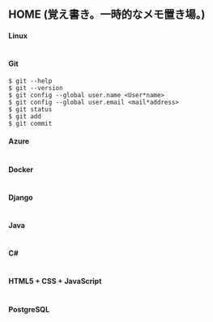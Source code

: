 ## HOME (覚え書き。一時的なメモ置き場。)
#### Linux
~~~
~~~
#### Git
~~~
$ git --help
$ git --version
$ git config --global user.name <User*name>
$ git config --global user.email <mail*address>
$ git status
$ git add
$ git commit
~~~
#### Azure
~~~
~~~
#### Docker
~~~
~~~
#### Django
~~~
~~~
#### Java
~~~
~~~
#### C#
~~~
~~~
#### HTML5 + CSS + JavaScript
~~~
~~~
#### PostgreSQL
~~~
~~~



